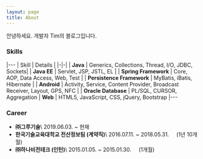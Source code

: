 ```yaml
---
layout: page
title: About
---
```


안녕하세요. 개발자 Tim의 블로그입니다.

### Skills

|---
| Skill | Details | 
|-|-|
| **Java** | Generics, Collections, Thread, I/O, JDBC, Sockets|
| **Java EE** | Servlet, JSP, JSTL, EL |
| **Spring Framework** | Core, AOP, Data Access, Web, Test |
| **Persistence Framework** | MyBatis, iBatis, Hibernate |
| **Android** | Activity, Service, Content Provider, Broadcast Receiver, Layout, GPS, NFC |
| **Oracle Database** | PL/SQL, CURSOR, Aggregation
| **Web** | HTML5, JavaScript, CSS, jQuery, Bootstrap
|---


### Career
* **㈜그루기술**\\
2019.06.03. ~ 현재
* **한국기술교육대학교 전산정보팀 (계약직)**\\
2016.07.11. ~ 2018.05.31.
	&nbsp;&nbsp;&nbsp;&nbsp;(1년 10개월)
* **㈜하나비전테크 (인턴)**\\
2015.01.05. ~ 2015.01.30.
	&nbsp;&nbsp;&nbsp;&nbsp;(1개월)
